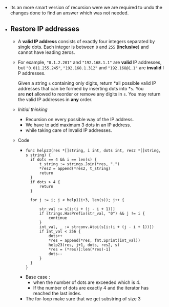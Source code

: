 - Its an more smart version of recursion were we are required to undo the changes done to find an answer which was not needed.
- ## Restore IP addresses
	- A **valid IP address** consists of exactly four integers separated by single dots. Each integer is between `0` and `255` (**inclusive**) and cannot have leading zeros.
	- For example, `"0.1.2.201"` and `"192.168.1.1"` are **valid** IP addresses, but `"0.011.255.245"`, `"192.168.1.312"` and `"192.168@1.1"` are **invalid** IP addresses.
	  
	  Given a string `s` containing only digits, return *all possible valid IP addresses that can be formed by inserting dots into *`s`. You are **not** allowed to reorder or remove any digits in `s`. You may return the valid IP addresses in **any** order.
	- _Initial thinking_
		- Recursion on every possible way of the IP address.
		- We have to add maximum 3 dots in an IP address.
		- while taking  care of Invalid IP addresses.
	- Code
		- ```
		  func help23(res *[]string, i int, dots int, res2 *[]string, s string) {
		  	if dots == 4 && i == len(s) {
		  		t_string := strings.Join(*res, ".")
		  		*res2 = append(*res2, t_string)
		  		return
		  	}
		  	if dots > 4 {
		  		return
		  	}
		  
		  	for j := i; j < help1(i+3, len(s)); j++ {
		  
		  		str_val := s[i:(i + (j - i + 1))]
		  		if strings.HasPrefix(str_val, "0") && j != i {
		  			continue
		  		}
		  		int_val, _ := strconv.Atoi(s[i:(i + (j - i + 1))])
		  		if int_val < 256 {
		  			dots++
		  			*res = append(*res, fmt.Sprint(int_val))
		  			help23(res, j+1, dots, res2, s)
		  			*res = (*res)[:len(*res)-1]
		  			dots--
		  		}
		  	}
		  }
		  ```
		- Base case :
			- when the number of dots are exceeded which is 4.
			- If the number of dots are exactly 4 and the iterator has reached the last index.
		- The for-loop make sure that we get substring of size 3
